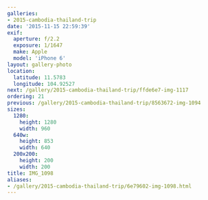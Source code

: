```yaml
---
galleries:
- 2015-cambodia-thailand-trip
date: '2015-11-15 22:59:39'
exif:
  aperture: f/2.2
  exposure: 1/1647
  make: Apple
  model: 'iPhone 6'
layout: gallery-photo
location:
  latitude: 11.5783
  longitude: 104.92527
next: /gallery/2015-cambodia-thailand-trip/ffde6e7-img-1117
ordering: 21
previous: /gallery/2015-cambodia-thailand-trip/8563672-img-1094
sizes:
  1280:
    height: 1280
    width: 960
  640w:
    height: 853
    width: 640
  200x200:
    height: 200
    width: 200
title: IMG_1098
aliases:
- /gallery/2015-cambodia-thailand-trip/6e79602-img-1098.html
---
```

